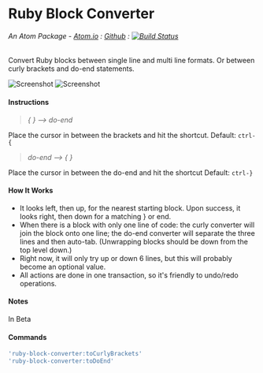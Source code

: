 # Ruby Block Converter
###### An Atom Package - [Atom.io](https://atom.io/packages/ruby-block-converter) : [Github](https://github.com/dsandstrom/atom-ruby-block-converter) : [![Build Status](https://travis-ci.org/dsandstrom/atom-ruby-block-converter.svg?branch=master)](https://travis-ci.org/dsandstrom/atom-ruby-block-converter)

Convert Ruby blocks between single line and multi line formats. Or between curly brackets and do-end statements.

![Screenshot](https://github.com/dsandstrom/atom-ruby-block-converter/raw/master/screen-1.gif) ![Screenshot](https://github.com/dsandstrom/atom-ruby-block-converter/raw/master/screen-2.gif)

#### Instructions
> *{ } --> do-end*

Place the cursor in between the brackets and hit the shortcut. Default: `ctrl-{`

> *do-end --> { }*

Place the cursor in between the do-end and hit the shortcut Default: `ctrl-}`

#### How It Works
* It looks left, then up, for the nearest starting block. Upon success, it looks right, then down for a matching } or end.
* When there is a block with only one line of code: the curly converter will join the block onto one line; the do-end converter will separate the three lines and then auto-tab.  (Unwrapping blocks should be down from the top level down.)
* Right now, it will only try up or down 6 lines, but this will probably become an optional value.
* All actions are done in one transaction, so it's friendly to undo/redo operations.

#### Notes
In Beta

#### Commands
```coffee
'ruby-block-converter:toCurlyBrackets'
'ruby-block-converter:toDoEnd'
```
